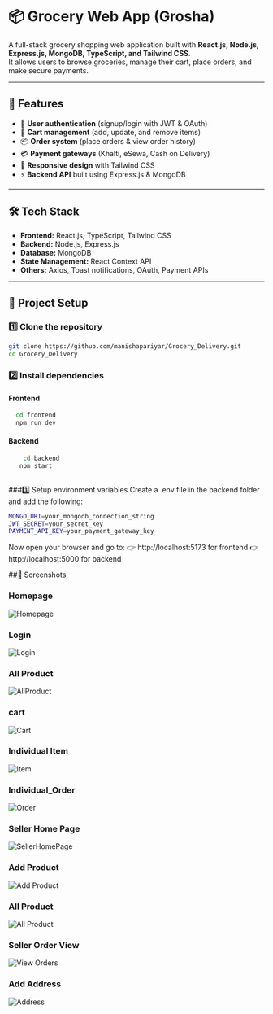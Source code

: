 # 📦 Grocery Web App (Grosha)

A full-stack grocery shopping web application built with **React.js, Node.js, Express.js, MongoDB, TypeScript, and Tailwind CSS**.  
It allows users to browse groceries, manage their cart, place orders, and make secure payments.  

---

## 🚀 Features
- 🔐 **User authentication** (signup/login with JWT & OAuth)  
- 🛒 **Cart management** (add, update, and remove items)  
- 📦 **Order system** (place orders & view order history)  
- 💳 **Payment gateways** (Khalti, eSewa, Cash on Delivery)  
- 📱 **Responsive design** with Tailwind CSS  
- ⚡ **Backend API** built using Express.js & MongoDB  

---

## 🛠️ Tech Stack
- **Frontend:** React.js, TypeScript, Tailwind CSS  
- **Backend:** Node.js, Express.js  
- **Database:** MongoDB  
- **State Management:** React Context API  
- **Others:** Axios, Toast notifications, OAuth, Payment APIs  

---

## 📂 Project Setup  

### 1️⃣ Clone the repository
```bash
git clone https://github.com/manishapariyar/Grocery_Delivery.git
cd Grocery_Delivery
```
### 2️⃣ Install dependencies
  #### Frontend 
  ```bash
    cd frontend
    npm run dev
```
#### Backend
```bash
    cd backend
   npm start
   
 ```
    
###3️⃣ Setup environment variables
  Create a .env file in the backend folder and add the following:
   ```bash
   MONGO_URI=your_mongodb_connection_string
   JWT_SECRET=your_secret_key
   PAYMENT_API_KEY=your_payment_gateway_key
```
Now open your browser and go to:
👉 http://localhost:5173 for frontend
👉 http://localhost:5000 for backend



##📸 Screenshots

### Homepage
![Homepage](./screenshots/Home_Page.png)  

### Login
 ![Login](./screenshots/user_Login.png) 

### All Product
 ![AllProduct](./screenshots/allProduct.png) 

 ### cart
 ![Cart](./screenshots/cartItem.png) 

 ### Individual Item
 ![Item](./screenshots/individual_iteam.png) 

 ### Individual_Order
 ![Order](./screenshots/individual_Order.png) 

 ### Seller Home Page
 ![SellerHomePage](./screenshots/sellerHomePage.png) 

 ### Add Product
 ![Add Product](./screenshots/addProduct.png) 

 ### All Product
 ![All Product](./screenshots/allProduct.png) 

### Seller Order View
 ![View Orders](./screenshots/seeOrders.png) 

 ### Add Address
 ![Address](./screenshots/addAddress.png) 